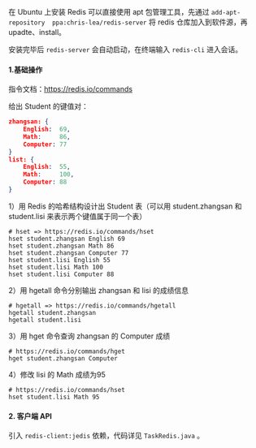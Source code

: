 在 Ubuntu 上安装 Redis 可以直接使用 apt 包管理工具，先通过 `add-apt-repository  ppa:chris-lea/redis-server` 将 redis 仓库加入到软件源，再 upadte、install。

安装完毕后 `redis-server` 会自动启动，在终端输入 `redis-cli` 进入会话。

#### 1.基础操作

指令文档：https://redis.io/commands

给出 Student 的键值对：

```json
zhangsan: {
    English:  69,
    Math:     86,
    Computer: 77
}
list: {
    English:  55,
    Math:     100,
    Computer: 88   
}
```

1）用 Redis 的哈希结构设计出 Student 表（可以用 student.zhangsan 和 student.lisi 来表示两个键值属于同一个表）

```shell
# hset => https://redis.io/commands/hset
hset student.zhangsan English 69
hset student.zhangsan Math 86
hset student.zhangsan Computer 77
hset student.lisi English 55
hset student.lisi Math 100
hset student.lisi Computer 88
```

2）用 hgetall 命令分别输出 zhangsan 和 lisi 的成绩信息

```shell
# hgetall => https://redis.io/commands/hgetall
hgetall student.zhangsan
hgetall student.lisi
```

3）用 hget 命令查询 zhangsan 的 Computer 成绩

```shell
# https://redis.io/commands/hget
hget student.zhangsan Computer
```

4）修改 lisi 的 Math 成绩为95

```shell
# https://redis.io/commands/hset
hset student.lisi Math 95
```

#### 2. 客户端 API

引入 `redis-client:jedis` 依赖，代码详见 `TaskRedis.java` 。